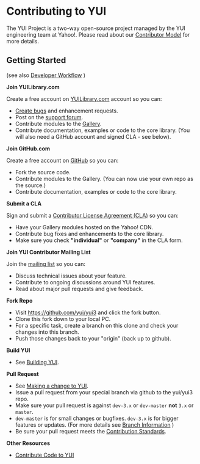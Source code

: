 Contributing to YUI
===================

The YUI Project is a two-way open-source project managed by the YUI engineering
team at Yahoo!. Please read about our
[Contributor Model](https://github.com/yui/yui3/wiki/Contributor-Model)
for more details.


Getting Started
---------------
(see also [Developer Workflow](https://github.com/yui/yui3/wiki/Developer-Workflow) )

**Join YUILibrary.com**

Create a free account on
[YUILibrary.com](http://yuilibrary.com/forum/ucp.php?mode=register) account so
you can:

  * [Create bugs](http://yuilibrary.com/projects/yui3/newticket/) and
  enhancement requests.
  * Post on the [support forum](http://yuilibrary.com/forum/).
  * Contribute modules to the [Gallery](http://yuilibrary.com/gallery/).
  * Contribute documentation, examples or code to the core library. (You will
    also need a GitHub account and signed CLA - see below).

**Join GitHub.com**

Create a free account on [GitHub](https://github.com/signup/free) so you can:

  * Fork the source code.
  * Contribute modules to the Gallery. (You can now use your own repo as the
  source.)
  * Contribute documentation, examples or code to the core library.

**Submit a CLA**

Sign and submit a [Contributor License Agreement (CLA)](http://yuilibrary.com/contribute/cla/) so you can:

  * Have your Gallery modules hosted on the Yahoo! CDN.
  * Contribute bug fixes and enhancements to the core library.
  * Make sure you check **"individual"** or **"company"** in the CLA form.

**Join YUI Contributor Mailing List**

Join the [mailing list](https://groups.google.com/forum/?fromgroups=#!forum/yui-contrib) so you can:
   * Discuss technical issues about your feature.
   * Contribute to ongoing discussions around YUI features.
   * Read about major pull requests and give feedback.

**Fork Repo**
   * Visit https://github.com/yui/yui3 and click the fork button.
   * Clone this fork down to your local PC.
   * For a specific task, create a branch on this clone and check your changes
   into this branch.
   * Push those changes back to your "origin" (back up to github).

**Build YUI**
   * See [Building YUI](https://github.com/yui/yui3/wiki/Developer-Workflow#building-yui).

**Pull Request**
   * See [Making a change to YUI](https://github.com/yui/yui3/wiki/Developer-Workflow#making-a-change-to-yui).
   * Issue a pull request from your special branch via github to the yui/yui3 repo.
   * Make sure your pull request is against `dev-3.x` or `dev-master` **not** `3.x` or `master`.
   * `dev-master` is for small changes or bugfixes. `dev-3.x` is for bigger
   features or updates. (For more details see
   [Branch Information](https://github.com/yui/yui3/wiki/Developer-Workflow#branch-information) )
   * Be sure your pull request meets the
   [Contribution Standards](https://github.com/yui/yui3/wiki/Contribution-Standards).

**Other Resources**
   * [Contribute Code to YUI](http://yuilibrary.com/yui/docs/tutorials/contribute/)
